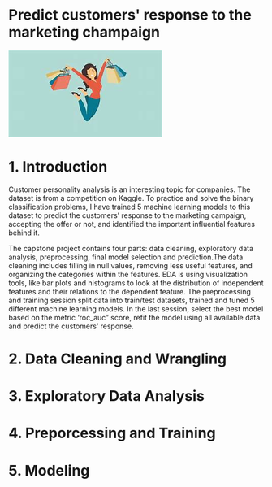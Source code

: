
Predict customers' response to the marketing champaign
======================================================
  
![customers](./images/shopping.jpg)
# 1. Introduction


Customer personality analysis is an interesting topic for companies. The dataset is from a competition on Kaggle. To 
practice and solve the binary classification problems, I have trained 5 machine learning models to this dataset to 
predict the customers’ response to the marketing campaign, accepting the offer or not, and identified the important 
influential features behind it.



The capstone project contains four parts: data cleaning, exploratory data analysis, preprocessing, final model selection
 and prediction.The data cleaning includes filling in null values, removing less useful features, and organizing the 
categories within the features. EDA is using visualization tools, like bar plots and histograms to look at the 
distribution of independent features and their relations to the dependent feature. The preprocessing and training 
session split data into train/test datasets, trained and tuned 5 different machine learning models. In the last session,
 select the best model based on the metric ‘roc_auc” score, refit the model using all available data and predict the 
customers’ response.
# 2. Data Cleaning and Wrangling

# 3. Exploratory Data Analysis

# 4. Preporcessing and Training

# 5. Modeling

